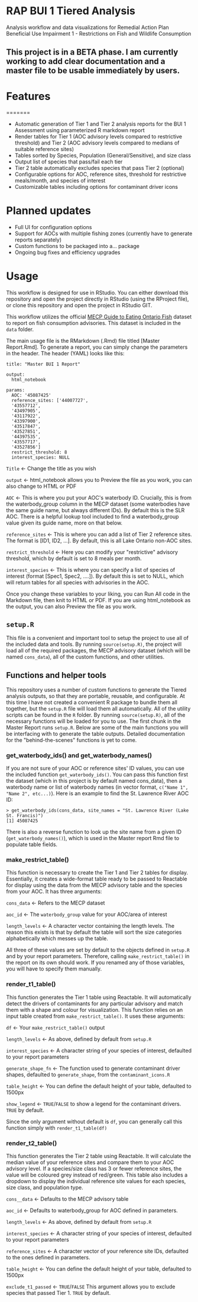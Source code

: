 # RAP BUI 1 Tiered Analysis
Analysis workflow and data visualizations for Remedial Action Plan Beneficial Use Impairment 1 - Restrictions on Fish and Wildlife Consumption


## This project is in a BETA phase. I am currently working to add clear documentation and a master file to be usable immediately by users.


# Features

=======
* Automatic generation of Tier 1 and Tier 2 analysis reports for the BUI 1 Assessment using parameterized R markdown report
* Render tables for Tier 1 (AOC advisory levels compared to restrictive threshold) and Tier 2 (AOC advisory levels compared to medians of suitable reference sites)
* Tables sorted by Species, Population (General/Sensitive), and size class
* Output list of species that pass/fail each tier
* Tier 2 table automatically excludes species that pass Tier 2 (optional)
* Configurable options for AOC, reference sites, threshold for restrictive meals/month, and species of interest
* Customizable tables including options for contaminant driver icons 





# Planned updates

* Full UI for configuration options
* Support for AOCs with multiple fishing zones (currently have to generate reports separately)
* Custom functions to be packaged into a... package
* Ongoing bug fixes and efficiency upgrades


# Usage
This workflow is designed for use in RStudio. You can either download this repository and open the project directly in RStudio (using the RProject file), or clone this repository and open the project in RStudio GIT.

This workflow utilizes the official [MECP Guide to Eating Ontario Fish](https://www.ontario.ca/page/guide-eating-ontario-fish) dataset to report on fish consumption advisories. This dataset is included in the `data` folder. 

The main usage file is the RMarkdown (.Rmd) file titled [Master Report.Rmd]. To generate a report, you can simply change the parameters in the header. The header (YAML) looks like this:

```
title: "Master BUI 1 Report" 

output:
  html_notebook
  
params:
  AOC: '45087425' 
  reference_sites: ['44007727',
  '43557712',
  '43497905',
  '43117922',
  '43397900',
  '43517847',
  '43527851',
  '44397535',
  '43557717',
  '43527856'] 
  restrict_threshold: 8 
  interest_species: NULL 
```

`Title` <- Change the title as you wish

`output`  <- html_notebook allows you to Preview the file as you work, you can also change to HTML or PDF

`AOC` <- This is where you put your AOC's waterbody ID. Crucially, this is from the waterbody_group column in the MECP dataset (some waterbodies have the same guide name, but always different IDs). By default this is the SLR AOC. There is a helpful lookup tool included to find a waterbody_group value given its guide name, more on that below.

`reference_sites` <- This is where you can add a list of Tier 2 reference sites. The format is [ID1, ID2, ...]. By default, this is all Lake Ontario non-AOC sites.

`restrict_threshold` <- Here you can modify your "restrictive" advisory threshold, which by default is set to 8 meals per month.

`interest_species` <- This is where you can specify a list of species of interest (format [Spec1, Spec2, ....]). By default this is set to NULL, which will return tables for all species with advisories in the AOC.


Once you change these variables to your liking, you can Run All code in the Markdown file, then knit to HTML or PDF. If you are using html_notebook as the output, you can also Preview the file as you work.

## `setup.R`
This file is a convenient and important tool to setup the project to use all of the included data and tools. By running `source(setup.R)`, the project will load all of the required packages, the MECP advisory dataset (which will be named `cons_data`), all of the custom functions, and other utilities. 

## Functions and helper tools
This repository uses a number of custom functions to generate the Tiered analysis outputs, so that they are portable, reusable, and configurable. At this time I have not created a convenient R package to bundle them all together, but the `setup.R` file will load them all automatically. All of the utility scripts can be found in the `R` folder. By running `source(setup.R)`, all of the necessary functions will be loaded for you to use. The first chunk in the Master Report runs `setup.R`. Below are some of the main functions you will be interfacing with to generate the table outputs. Detailed documentation for the "behind-the-scenes" functions is yet to come.

### get_waterbody_ids() and get_waterbody_names()
If you are not sure of your AOC or reference sites' ID values, you can use the included function `get_waterbody_ids()`. You can pass this function first the dataset (which in this project is by default named cons_data), then a waterbody name or list of waterbody names (in vector format,  `c("Name 1", "Name 2", etc...)`). Here is an example to find the St. Lawrence River AOC ID:

```
> get_waterbody_ids(cons_data, site_names = "St. Lawrence River (Lake St. Francis)")
[1] 45087425
```

There is also a reverse function to look up the site name from a given ID (`get_waterbody_names()`), which is used in the Master report Rmd file to populate table fields.

### make_restrict_table()
This function is necessary to create the Tier 1 and Tier 2 tables for display. Essentially, it creates a wide-format table ready to be passed to Reactable for display using the data from the MECP advisory table and the species from your AOC. It has three arguments:

`cons_data` <- Refers to the MECP dataset

`aoc_id` <- The `waterbody_group` value for your AOC/area of interest

`length_levels` <- A character vector containing the length levels. The reason this exists is that by default the table will sort the size categories alphabetically which messes up the table.

All three of these values are set by default to the objects defined in `setup.R` and by your report parameters. Therefore, calling `make_restrict_table()` in the report on its own should work. If you renamed any of those variables, you will have to specify them manually.

### render_t1_table()
This function generates the Tier 1 table using Reactable. It will automatically detect the drivers of contaminants for any particular advisory and match them with a shape and colour for visualization. This function relies on an input table created from `make_restrict_table()`. It uses these arguments:

`df` <- Your `make_restrict_table()` output

`length_levels` <- As above, defined by default from `setup.R`

`interest_species` <- A character string of your species of interest, defaulted to your report parameters

`generate_shape_fn` <- The function used to generate contaminant driver shapes, defaulted to `generate_shape`, from the `contaminant_icons.R`

`table_height` <- You can define the default height of your table, defaulted to 1500px

`show_legend` <- `TRUE`/`FALSE` to show a legend for the contaminant drivers. `TRUE` by default.

Since the only argument without default is `df`, you can generally call this function simply with `render_t1_table(df)`


### render_t2_table()
This function generates the Tier 2 table using Reactable. It will calculate the median value of your reference sites and compare them to your AOC advisory level. If a species/size class has 3 or fewer reference sites, the value will be coloured grey instead of red/green. This table also includes a dropdown to display the individual reference site values for each species, size class, and population type.

`cons__data` <- Defaults to the MECP advisory table

`aoc_id` <- Defaults to waterbody_group for AOC defined in parameters.

`length_levels` <- As above, defined by default from `setup.R`

`interest_species` <- A character string of your species of interest, defaulted to your report parameters

`reference_sites` <- A character vector of your reference site IDs, defaulted to the ones defined in parameters.

`table_height` <- You can define the default height of your table, defaulted to 1500px

`exclude_t1_passed` <- `TRUE`/`FALSE` This argument allows you to exclude species that passed Tier 1. `TRUE` by default.
